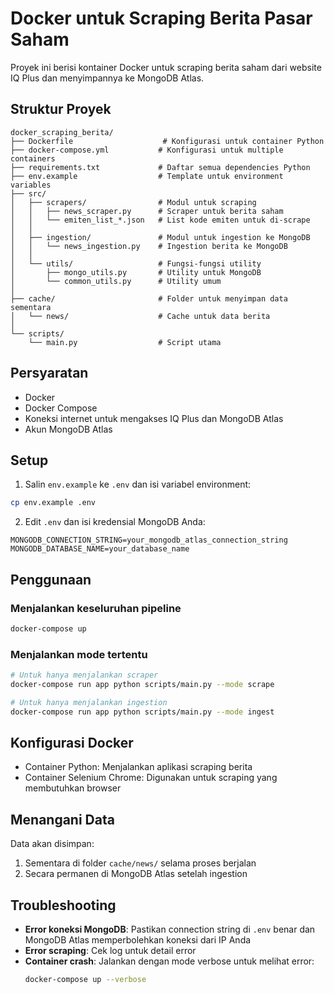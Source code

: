 # Docker untuk Scraping Berita Pasar Saham

Proyek ini berisi kontainer Docker untuk scraping berita saham dari website IQ Plus dan menyimpannya ke MongoDB Atlas.

## Struktur Proyek

```
docker_scraping_berita/
├── Dockerfile                    # Konfigurasi untuk container Python
├── docker-compose.yml           # Konfigurasi untuk multiple containers
├── requirements.txt             # Daftar semua dependencies Python
├── env.example                  # Template untuk environment variables
├── src/
│   ├── scrapers/                # Modul untuk scraping
│   │   ├── news_scraper.py      # Scraper untuk berita saham
│   │   └── emiten_list_*.json   # List kode emiten untuk di-scrape
│   │
│   ├── ingestion/               # Modul untuk ingestion ke MongoDB
│   │   └── news_ingestion.py    # Ingestion berita ke MongoDB
│   │
│   └── utils/                   # Fungsi-fungsi utility
│       ├── mongo_utils.py       # Utility untuk MongoDB
│       └── common_utils.py      # Utility umum
│
├── cache/                       # Folder untuk menyimpan data sementara
│   └── news/                    # Cache untuk data berita
│
└── scripts/
    └── main.py                  # Script utama
```

## Persyaratan

- Docker
- Docker Compose
- Koneksi internet untuk mengakses IQ Plus dan MongoDB Atlas
- Akun MongoDB Atlas

## Setup

1. Salin `env.example` ke `.env` dan isi variabel environment:

```bash
cp env.example .env
```

2. Edit `.env` dan isi kredensial MongoDB Anda:

```
MONGODB_CONNECTION_STRING=your_mongodb_atlas_connection_string
MONGODB_DATABASE_NAME=your_database_name
```

## Penggunaan

### Menjalankan keseluruhan pipeline

```bash
docker-compose up
```

### Menjalankan mode tertentu

```bash
# Untuk hanya menjalankan scraper
docker-compose run app python scripts/main.py --mode scrape

# Untuk hanya menjalankan ingestion
docker-compose run app python scripts/main.py --mode ingest
```

## Konfigurasi Docker

- Container Python: Menjalankan aplikasi scraping berita
- Container Selenium Chrome: Digunakan untuk scraping yang membutuhkan browser

## Menangani Data

Data akan disimpan:
1. Sementara di folder `cache/news/` selama proses berjalan
2. Secara permanen di MongoDB Atlas setelah ingestion

## Troubleshooting

- **Error koneksi MongoDB**: Pastikan connection string di `.env` benar dan MongoDB Atlas memperbolehkan koneksi dari IP Anda
- **Error scraping**: Cek log untuk detail error
- **Container crash**: Jalankan dengan mode verbose untuk melihat error:
  ```bash
  docker-compose up --verbose
  ``` 